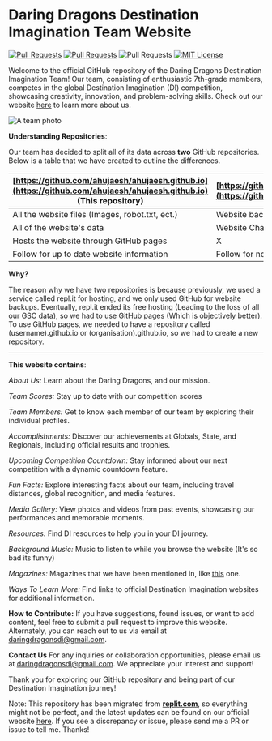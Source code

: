 # Daring Dragons Destination Imagination Team Website

  <a href="https://github.com/ahujaesh/ahujaesh.github.io/pulls"><img src="https://img.shields.io/badge/PRs-welcome-brightgreen.svg?longCache=true" alt="Pull Requests"></a>
  <a href="https://github.com/ahujaesh/ahujaesh.github.io/issues"><img src="https://img.shields.io/badge/Issues-welcome-brightgreen.svg?longCache=true" alt="Pull Requests"></a>
  <img src="https://img.shields.io/badge/Maintained-yes-brightgreen.svg?longCache=true" alt="Pull Requests">
  <a href="https://github.com/ahujaesh/ahujaesh.github.io/blob/main/LICENSE"><img src="https://img.shields.io/badge/License-MIT-lightgrey.svg?longCache=true" alt="MIT License"></a>
  
Welcome to the official GitHub repository of the Daring Dragons Destination Imagination Team! Our team, consisting of enthusiastic 7th-grade members, competes in the global Destination Imagination (DI) competition, showcasing creativity, innovation, and problem-solving skills. Check out our website [here](https://ahujaesh.github.io) to learn more about us.

![A team photo](https://ahujaesh.github.io/photos/di7.webp)

**Understanding Repositories**:


Our team has decided to split all of its data across **two** GitHub repositories. Below is a table that we have created to outline the differences.

| [https://github.com/ahujaesh/ahujaesh.github.io](https://github.com/ahujaesh/ahujaesh.github.io) (This repository) | [https://github.com/ahujaesh/daringdragonswebpage](https://github.com/ahujaesh/daringdragonswebpage) |
|--------------------------------------------------------------------------------------------------------------------|------------------------------------------------------------------------------------------------------|
| All the website files (Images, robot.txt, ect.)                                                                    | Website backups (v12 - v1)                                                                           |
| All of the website's data                                                                                          | Website Changelog (What we changed in each version)                                                  |
| Hosts the website through GitHub pages                                                                             | X                                                                                                    |
| Follow for up to date website information                                                                          | Follow for notifications on website releases                                                         |

**Why?**

The reason why we have two repositories is because previously, we used a service called repl.it for hosting, and we only used GitHub for website backups. Eventually, repl.it ended its free hosting (Leading to the loss of all our GSC data), so we had to use GitHub pages (Which is objectively better). To use GitHub pages, we needed to have a repository called (username).github.io or (organisation).github.io, so we had to create a new repository.

---


**This website contains**:


_About Us:_ Learn about the Daring Dragons, and our mission.


_Team Scores:_ Stay up to date with our competition scores


_Team Members:_ Get to know each member of our team by exploring their individual profiles.


_Accomplishments:_ Discover our achievements at Globals, State, and Regionals, including official results and trophies.


_Upcoming Competition Countdown:_ Stay informed about our next competition with a dynamic countdown feature.


_Fun Facts:_ Explore interesting facts about our team, including travel distances, global recognition, and media features.


_Media Gallery:_ View photos and videos from past events, showcasing our performances and memorable moments.


_Resources:_ Find DI resources to help you in your DI journey.


_Background Music:_ Music to listen to while you browse the website (It's so bad its funny)


_Magazines:_ Magazines that we have been mentioned in, like [this](https://thekatynews.com/2023/05/27/destination-imagination-global-finals-results/?Daring%20Dragons,%20Conroe%20ISD,%20THE%20WOODLANDS-Coulson%20Tough,%20Texas#:~:text=Daring%20Dragons%2C%20Conroe%20ISD%2C%20THE%20WOODLANDS%2DCoulson%20Tough%2C%20Texas) one.

_Ways To Learn More:_ Find links to official Destination Imagination websites for additional information.


**How to Contribute:**
If you have suggestions, found issues, or want to add content, feel free to submit a pull request to improve this website. Alternately, you can reach out to us via email at [daringdragonsdi@gmail.com](mailto:daringdragonsdi@gmail.com).

**Contact Us**
For any inquiries or collaboration opportunities, please email us at daringdragonsdi@gmail.com. We appreciate your interest and support!

Thank you for exploring our GitHub repository and being part of our Destination Imagination journey!


Note: This repository has been migrated from [**replit.com**](https://replit.com), so everything might not be perfect, and the latest updates can be found on our official website [here](https://ahujaesh.github.io). If you see a discrepancy or issue, please send me a PR or issue to tell me. Thanks! 
